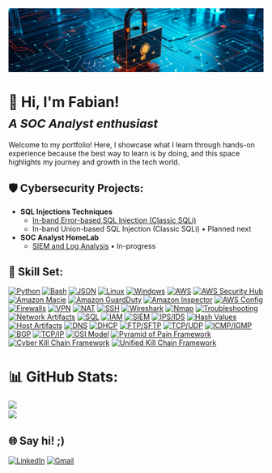 <img src="https://github.com/fabiancruzcs/fabiancruzcs/blob/main/cybersecurity-banner.jpeg" alt="mario-coding" width="800">

# 👋 Hi, I'm Fabian! <br> <sub>*A SOC Analyst enthusiast*</sub>

Welcome to my portfolio! Here, I showcase what I learn through hands-on experience because the best way to learn is by doing, and this space highlights my journey and growth in the tech world.</br>

## 🛡️ Cybersecurity Projects:

- **SQL Injections Techniques**
  - [In-band Error-based SQL Injection (Classic SQLi)](https://github.com/fabiancruzcs/Classic-error-based-SQLi-Lab/blob/main/README.md)
  - In-band Union-based SQL Injection (Classic SQLi) • Planned next
- **SOC Analyst HomeLab**
  - [SIEM and Log Analysis](https://github.com/fabiancruzcs/SIEM-and-Log-Analysis-Lab) • In-progress
## 🔧 Skill Set:


[![Python](https://img.shields.io/badge/python-3670A0?style=for-the-badge&logo=python&logoColor=ffdd54)](https://www.python.org/)
[![Bash](https://img.shields.io/badge/Bash-%234EAA25.svg?style=for-the-badge&logo=gnu-bash&logoColor=white)](https://www.gnu.org/software/bash/)
[![JSON](https://img.shields.io/badge/JSON-%23008000.svg?style=for-the-badge&logo=json&logoColor=white)](https://www.json.org/)
[![Linux](https://img.shields.io/badge/Linux-%23FCC624.svg?style=for-the-badge&logo=linux&logoColor=black)](https://www.linux.org/)
[![Windows](https://img.shields.io/badge/Windows-%230078D6.svg?style=for-the-badge&logo=windows&logoColor=white)](https://www.microsoft.com/en-us/windows)
[![AWS](https://img.shields.io/badge/AWS-%23FF9900.svg?style=for-the-badge&logo=amazon-aws&logoColor=white)](https://aws.amazon.com/)
[![AWS Security Hub](https://img.shields.io/badge/AWS_Security_Hub-%23FF9900.svg?style=for-the-badge&logo=amazon-aws&logoColor=white)](https://aws.amazon.com/securityhub/)
[![Amazon Macie](https://img.shields.io/badge/Amazon_Macie-%23FF9900.svg?style=for-the-badge&logo=amazon-aws&logoColor=white)](https://aws.amazon.com/macie/)
[![Amazon GuardDuty](https://img.shields.io/badge/Amazon_GuardDuty-%23FF9900.svg?style=for-the-badge&logo=amazon-aws&logoColor=white)](https://aws.amazon.com/guardduty/)
[![Amazon Inspector](https://img.shields.io/badge/Amazon_Inspector-%23FF9900.svg?style=for-the-badge&logo=amazon-aws&logoColor=white)](https://aws.amazon.com/inspector/)
[![AWS Config](https://img.shields.io/badge/AWS_Config-%23FF9900.svg?style=for-the-badge&logo=amazon-aws&logoColor=white)](https://aws.amazon.com/config/)
[![Firewalls](https://img.shields.io/badge/Firewalls-%23FFA500.svg?style=for-the-badge&logo=firewall&logoColor=white)](https://en.wikipedia.org/wiki/Firewall_(computing))
[![VPN](https://img.shields.io/badge/VPN-%23000000.svg?style=for-the-badge&logo=vpn&logoColor=white)](https://en.wikipedia.org/wiki/Virtual_private_network)
[![NAT](https://img.shields.io/badge/NAT-%23000000.svg?style=for-the-badge&logo=nat&logoColor=white)](https://en.wikipedia.org/wiki/Network_address_translation)
[![SSH](https://img.shields.io/badge/SSH-%23FFD700.svg?style=for-the-badge&logo=ssh&logoColor=white)](https://en.wikipedia.org/wiki/SSH_(Secure_Shell))
[![Wireshark](https://img.shields.io/badge/Wireshark-%234377A1.svg?style=for-the-badge&logo=wireshark&logoColor=white)](https://www.wireshark.org/)
[![Nmap](https://img.shields.io/badge/Nmap-%231B1D1D.svg?style=for-the-badge&logo=nmap&logoColor=white)](https://nmap.org/)
[![Troubleshooting](https://img.shields.io/badge/Troubleshooting-%23FF6347.svg?style=for-the-badge&logo=troubleshooting&logoColor=white)](https://en.wikipedia.org/wiki/Troubleshooting)
[![Network Artifacts](https://img.shields.io/badge/Network%20Artifacts-%230072C6.svg?style=for-the-badge&logo=network-artifacts&logoColor=white)](https://en.wikipedia.org/wiki/Network_security)
[![SQL](https://img.shields.io/badge/SQL-%2300f.svg?style=for-the-badge&logo=sql&logoColor=white)](https://en.wikipedia.org/wiki/SQL)
[![IAM](https://img.shields.io/badge/IAM-%23232F3E.svg?style=for-the-badge&logo=amazon-aws&logoColor=white)](https://aws.amazon.com/iam/)
[![SIEM](https://img.shields.io/badge/SIEM-%231572B6.svg?style=for-the-badge&logo=siemens&logoColor=white)](https://en.wikipedia.org/wiki/Security_information_and_event_management)
[![IPS/IDS](https://img.shields.io/badge/IPS/IDS-%23336699.svg?style=for-the-badge&logo=ids&logoColor=white)](https://en.wikipedia.org/wiki/Intrusion_detection_system)
[![Hash Values](https://img.shields.io/badge/Hash_Values-%2300FF00.svg?style=for-the-badge&logo=hashing&logoColor=white)](https://en.wikipedia.org/wiki/Hash_function)
[![Host Artifacts](https://img.shields.io/badge/Host_Artifacts-%23FF4500.svg?style=for-the-badge&logo=host-artifacts&logoColor=white)](https://en.wikipedia.org/wiki/Host-based_security)
[![DNS](https://img.shields.io/badge/DNS-%23167CFF.svg?style=for-the-badge&logo=dns&logoColor=white)](https://en.wikipedia.org/wiki/Domain_Name_System)
[![DHCP](https://img.shields.io/badge/DHCP-%230072C6.svg?style=for-the-badge&logo=dhcp&logoColor=white)](https://en.wikipedia.org/wiki/Dynamic_Host_Configuration_Protocol)
[![FTP/SFTP](https://img.shields.io/badge/FTP/SFTP-%23316282.svg?style=for-the-badge&logo=ftp&logoColor=white)](https://en.wikipedia.org/wiki/File_Transfer_Protocol)
[![TCP/UDP](https://img.shields.io/badge/TCP/UDP-%230059C0.svg?style=for-the-badge&logo=network&logoColor=white)](https://en.wikipedia.org/wiki/Transmission_Control_Protocol)
[![ICMP/IGMP](https://img.shields.io/badge/ICMP/IGMP-%23232F3E.svg?style=for-the-badge&logo=network&logoColor=white)](https://en.wikipedia.org/wiki/Internet_Control_Message_Protocol)
[![BGP](https://img.shields.io/badge/BGP-%23000000.svg?style=for-the-badge&logo=bgp&logoColor=white)](https://en.wikipedia.org/wiki/Border_Gateway_Protocol)
[![TCP/IP](https://img.shields.io/badge/TCP/IP-%230078D7.svg?style=for-the-badge&logo=tcp&logoColor=white)](https://en.wikipedia.org/wiki/Internet_protocol_suite)
[![OSI Model](https://img.shields.io/badge/OSI_Model-%23008000.svg?style=for-the-badge&logo=osi&logoColor=white)](https://en.wikipedia.org/wiki/OSI_model)
[![Pyramid of Pain Framework](https://img.shields.io/badge/Pyramid_of_Pain_Framework-%23000000.svg?style=for-the-badge)](https://www.cyberbit.com/security-glossary/pyramid-of-pain/)
[![Cyber Kill Chain Framework](https://img.shields.io/badge/Cyber_Kill_Chain_Framework-%23FF0000.svg?style=for-the-badge)](https://www.lockheedmartin.com/en-us/capabilities/cyber/cyber-kill-chain.html)
[![Unified Kill Chain Framework](https://img.shields.io/badge/Unified_Kill_Chain_Framework-%23008000.svg?style=for-the-badge)](https://en.wikipedia.org/wiki/Kill_chain)


# 📊 GitHub Stats:
![](https://github-readme-stats.vercel.app/api?username=fabiancruzcs&theme=tokyonight&hide_border=false&include_all_commits=true&count_private=false)<br/>
![](https://github-readme-streak-stats.herokuapp.com/?user=fabiancruzcs&theme=tokyonight&hide_border=false)<br/>

## 🌐 Say hi! ;)
[![LinkedIn](https://img.shields.io/badge/LinkedIn-%230077B5.svg?logo=linkedin&logoColor=white)](https://linkedin.com/in/fabiancruzcs) 
[![Gmail](https://img.shields.io/badge/Gmail-%23D14836.svg?logo=gmail&logoColor=white)](mailto:fabiancruzcs@gmail.com)
